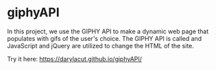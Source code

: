# giphyAPI

In this project, we use the GIPHY API to make a dynamic web page that populates with gifs of the user's choice. The GIPHY API is called and JavaScript and jQuery are utilized to change the HTML of the site.

Try it here: https://darylacut.github.io/giphyAPI/

